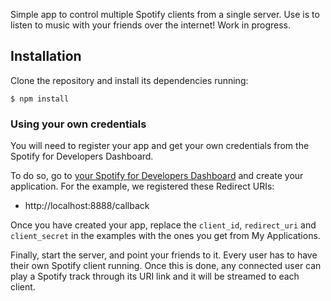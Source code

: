 Simple app to control multiple Spotify clients from a single server. Use is to listen to music with your friends over the internet! Work in progress.

## Installation

Clone the repository and install its dependencies running:

    $ npm install

### Using your own credentials
You will need to register your app and get your own credentials from the Spotify for Developers Dashboard.

To do so, go to [your Spotify for Developers Dashboard](https://beta.developer.spotify.com/dashboard) and create your application. For the example, we registered these Redirect URIs:

* http://localhost:8888/callback

Once you have created your app, replace the `client_id`, `redirect_uri` and `client_secret` in the examples with the ones you get from My Applications.

Finally, start the server, and point your friends to it. Every user has to have their own Spotify client running. Once this is done, any connected user can play a Spotify track through its URI link and it will be streamed to each client.
